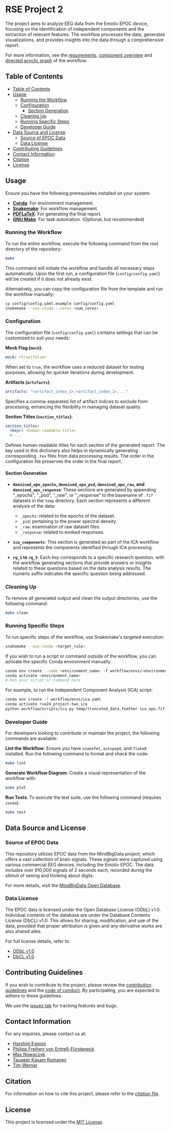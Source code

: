 # RSE Project 2

The project aims to analyze EEG data from the Emotiv EPOC device, focusing on the identification of independent components and the extraction of relevant features. The workflow processes the data, generates visualizations, and provides insights into the data through a comprehensive report.

For more information, see the [requirements](docs/requirements.md), [component overview](docs/component.md) and [directed acyclic graph](docs/dag.png) of the workflow.

## Table of Contents

- [Table of Contents](#table-of-contents)
- [Usage](#usage)
  - [Running the Workflow](#running-the-workflow)
  - [Configuration](#configuration)
    - [Section Generation](#section-generation)
  - [Cleaning Up](#cleaning-up)
  - [Running Specific Steps](#running-specific-steps)
  - [Developer Guide](#developer-guide)
- [Data Source and License](#data-source-and-license)
  - [Source of EPOC Data](#source-of-epoc-data)
  - [Data License](#data-license)
- [Contributing Guidelines](#contributing-guidelines)
- [Contact Information](#contact-information)
- [Citation](#citation)
- [License](#license)

## Usage

Ensure you have the following prerequisites installed on your system:

- **[Conda](https://docs.anaconda.com/miniconda/)**: For environment management.
- **[Snakemake](https://snakemake.readthedocs.io/en/stable/)**: For workflow management.
- **[PDFLaTeX](https://www.latex-project.org/get/)**: For generating the final report.
- **[GNU Make](https://www.gnu.org/software/make/)**: For task automation. (Optional, but recommended)

### Running the Workflow

To run the entire workflow, execute the following command from the root directory of the repository:

```sh
make
```

This command will initiate the workflow and handle all necessary steps automatically. Upon the first run, a configuration file (`config/config.yaml`) will be created if it does not already exist.

Alternatively, you can copy the configuration file from the template and run the workflow manually:

```sh
cp config/config.yaml.example config/config.yaml
snakemake --use-conda --cores <num_cores>
```

### Configuration

The configuration file (`config/config.yaml`) contains settings that can be customized to suit your needs:

**Mock Flag (`mock`)**:

```yaml
mock: <true|false>
```

When set to `true`, the workflow uses a reduced dataset for testing purposes, allowing for quicker iterations during development.

**Artifacts (`artifacts`)**:

```yaml
artifacts: "<artifact_index_1>,<artifact_index_2>,..."
```

Specifies a comma-separated list of artifact indices to exclude from processing, enhancing the flexibility in managing dataset quality.

**Section Titles (`section_titles`)**:

```yaml
section_titles:
  <key>: <human-readable-title>
  # ...
```

Defines human-readable titles for each section of the generated report. The key used in this dictionary also helps in dynamically generating corresponding `.tex` files from data processing results. The order in the configuration file preserves the order in the final report.

#### Section Generation

- **`denoised_epo_epochs`, `denoised_epo_psd`, `denoised_epo_raw`, and `denoised_epo_response`**: These sections are generated by appending "_epochs", "_psd", "_raw", or "_response" to the basename of `.fif` datasets in the `temp` directory. Each section represents a different analysis of the data:
  - `_epochs`: related to the epochs of the dataset.
  - `_psd`: pertaining to the power spectral density.
  - `_raw`: examination of raw dataset files.
  - `_response`: related to evoked responses.

- **`ica_components`**: This section is generated as part of the ICA workflow and represents the components identified through ICA processing.

- **`rq_1` to `rq_5`**: Each key corresponds to a specific research question, with the workflow generating sections that provide answers or insights related to these questions based on the data analysis results. The numeric suffix indicates the specific question being addressed.

### Cleaning Up

To remove all generated output and clean the output directories, use the following command:

```sh
make clean
```

### Running Specific Steps

To run specific steps of the workflow, use Snakemake's targeted execution:

```sh
snakemake --use-conda <target_rule>
```

If you wish to run a script or command outside of the workflow, you can activate the specific Conda environment manually:

```sh
conda env create --name <environment_name> -f workflow/envs/<environment_file>.yaml
conda activate <environment_name>
# Run your script or command here
```

For example, to run the Independent Component Analysis (ICA) script:

```sh
conda env create -f workflow/envs/ica.yaml
conda activate rse24_project-two_ica
python workflow/scripts/ica.py temp/truncated_data.feather ica_epo.fif plot.png
```

### Developer Guide

For developers looking to contribute or maintain the project, the following commands are available:

**Lint the Workflow**:
Ensure you have `snakefmt`, `autopep8`, and `flake8` installed. Run the following command to format and check the code:

```sh
make lint
```

**Generate Workflow Diagram**:
Create a visual representation of the workflow with:

```sh
make plot
```

**Run Tests**:
To execute the test suite, use the following command (requires `conda`):

```sh
make test
```

## Data Source and License

### Source of EPOC Data

This repository utilizes EPOC data from the MindBigData project, which offers a vast collection of brain signals. These signals were captured using various commercial EEG devices, including the Emotiv EPOC. The data includes over 910,000 signals of 2 seconds each, recorded during the stimuli of seeing and thinking about digits.

For more details, visit the [MindBigData Open Database](https://mindbigdata.com/opendb/index.html).

### Data License

The EPOC data is licensed under the Open Database License (ODbL) v1.0. Individual contents of the database are under the Database Contents License (DbCL) v1.0. This allows for sharing, modification, and use of the data, provided that proper attribution is given and any derivative works are also shared alike.

For full license details, refer to:

- [ODbL v1.0](http://opendatacommons.org/licenses/odbl/1.0/)
- [DbCL v1.0](http://opendatacommons.org/licenses/dbcl/1.0/)

## Contributing Guidelines

If you wish to contribute to the project, please review the [contribution guidelines](CONTRIBUTING.md) and the [code of conduct](CONDUCT.md). By participating, you are expected to adhere to these guidelines.

We use the [issues tab](https://gitup.uni-potsdam.de/werner10/rse24_project-two/-/issues) for tracking features and bugs.

## Contact Information

For any inquiries, please contact us at:

- [Harshini Eggoni](mailto:eggoni@uni-potsdam.de)
- [Philipp Freiherr von Entreß-Fürsteneck](mailto:entressfue@uni-potsdam.de)
- [Max Nowaczyk](mailto:nowaczyk@uni-potsdam.de)
- [Tauqeer Kasam Rumaney](mailto:rumaney@uni-potsdam.de)
- [Tim Werner](mailto:tim.werner@uni-potsdam.de)

## Citation

For information on how to cite this project, please refer to the [citation file](CITATION.cff).

## License

This project is licensed under the [MIT License](LICENSE).
